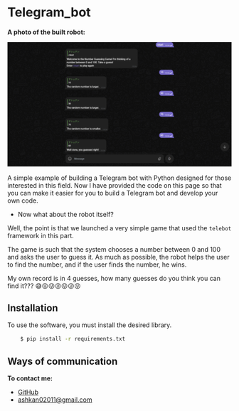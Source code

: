 
# Telegram_bot

**A photo of the built robot:**

![Logo](https://github.com/ashkan0201/Telegram_bot/blob/main/img/for_program.png?raw=true)

A simple example of building a Telegram bot with Python designed for those interested in this field.
Now I have provided the code on this page so that you can make it easier for you to build a Telegram bot and develop your own code.

- Now what about the robot itself?

Well, the point is that we launched a very simple game that used the `telebot` framework in this part.

The game is such that the system chooses a number between 0 and 100 and asks the user to guess it.
As much as possible, the robot helps the user to find the number, and if the user finds the number, he wins.

My own record is in 4 guesses, how many guesses do you think you can find it???
😅😜😜😜😜😜😜

## Installation

To use the software, you must install the desired library.

```bash
    $ pip install -r requirements.txt
```

## Ways of communication

**To contact me:**

- [GitHub](https://github.com/ashkan0201)
- ashkan02011@gmail.com


